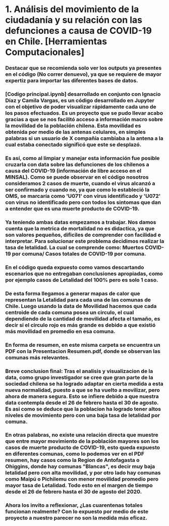 # 1. Análisis del movimiento de la ciudadanía y su relación con las defunciones a causa de COVID-19 en Chile. [Herramientas Computacionales]
### Destacar que se recomienda solo ver los outputs ya presentes en el código (No correr denuevo), ya que se requiere de mayor expertiz para importar las diferentes bases de datos.

### [Codigo principal.ipynb] desarrollado en conjunto con Ignacio Díaz y Camila Vargas, es un código desarrollado en Jupyter con el objetivo de poder visualizar rápidamente cada uno de los pasos efectuados. Es un proyecto que se pudo llevar acabo gracias a que se nos facilitó acceso a información macro sobre la movilidad de la población chilena. Esta movilidad es obtenida por medio de las antenas celulares, en simples palabras si un usuario de X compañía cambiaba a la antena a la cual estaba conectado significó que este se desplazó.

### Es así, como al limpiar y manejar esta información fue posible cruzarla con data sobre las defunciones de los chilenos a causa del COVID-19 (información de libre acceso en el MINSAL). Como se puede observar en el código nosotros consideramos 2 casos de muerte, cuando el virus alcanzó a ser confirmado y cuando no, ya que como lo estableció la OMS, se marcaría como 'U071' con virus identificado y 'U072' con virus no identificado pero con todos los sintomas que dan a entender que es una muerte producto de COVID-19.

### Ya teniendo ambas datas empezamos a trabajar. Nos damos cuenta que la metrica de mortalidad no es didactica, ya que son valores pequeños, dificiles de comprender con facilidad e interpretar. Para solucionar este problema decidimos realizar la tasa de letalidad. La cual se comprende como: Muertos COVID-19 por comuna/ Casos totales de COVID-19 por comuna.
    
### En el código queda expuesto como vamos descartando escenarios que no entregaban conclusiones apropiadas, como por ejemplo casos de Letalidad del 100% pero es solo 1 caso.

### De esta forma llegamos a generar mapas de calor que representan la Letalidad para cada una de las comunas de Chile. Luego usando la data de Movilidad hacemos que cada centroide de cada comuna posea un circulo, el cual dependiendo de la cantidad de movilidad afecta el tamaño, es decir si el circulo rojo es más grande es debido a que existió más movilidad en promedio en esa comuna.

### En forma de resumen, en este misma carpeta se encuentra un PDF con la Presentacion Resumen.pdf, donde se observan las comunas más relevantes.

### Breve conclusion final: Tras el analisis y visualizacion de la data, como grupo investigador se cree que gran parte de la sociedad chilena se ha logrado adaptar en cierta medida a esta nueva normalidad, puesto a que se ha vuelto a movilizar, pero ahora de manera segura. Esto se infiere debido a que nuestra data contempla desde el 26 de febrero hasta el 30 de agosto. Es asi como se deduce que la poblacion ha logrado tener altos niveles de movimiento pero con una baja tasa de letalidad por comuna. 
    
### En otras palabras, no existe una relación directa que muestre que entre mayor movimiento de la población mayores son los casos de muerte producto de COVID-19, esto queda expuesto en diferentes comunas, como lo podemos ver en el PDF resumen, hay casos como la Region de Antofagasta o Ohiggins, donde hay comunas "Blancas", es decir muy baja letalidad pero con alta movilidad, y por otro lado hay comunas como Maipú o Pichilemu con menor movilidad promedio pero mayor tasa de Letalidad. Todo esto en el margen de tiempo desde el 26 de febrero hasta el 30 de agosto del 2020.

### Ahora los invito a reflexionar, ¿Las cuarentenas totales funcionan realmente? Con lo expuesto por medio de este proyecto a nuestro parecer no son la medida más eficaz.
